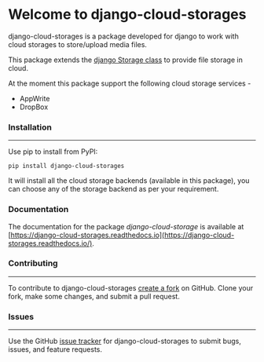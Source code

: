 # Welcome to django-cloud-storages

django-cloud-storages is a package developed for django to work with cloud storages to store/upload media files.

This package extends the [django Storage class](https://docs.djangoproject.com/en/4.2/ref/files/storage/#django.core.files.storage.Storage) to provide file storage in cloud.

At the moment this package support the following cloud storage services -

* AppWrite
* DropBox

### **Installation**

---

Use pip to install from PyPI:

   `pip install django-cloud-storages`

It will install all the cloud storage backends (available in this package), you can choose any of the storage backend as per your requirement.

### **Documentation**

The documentation for the package *django-cloud-storage* is available at [https://django-cloud-storages.readthedocs.io](https://django-cloud-storages.readthedocs.io/).

### **Contributing**

---

To contribute to django-cloud-storages [create a fork](https://github.com/Samiddha99/django-cloud-storages) on GitHub. Clone your fork, make some changes, and submit a pull request.

### **Issues**

---

Use the GitHub [issue tracker](https://github.com/Samiddha99/django-cloud-storages/issues) for django-cloud-storages to submit bugs, issues, and feature requests.
